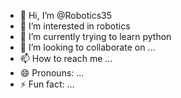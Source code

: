 - 👋 Hi, I’m @Robotics35
- 👀 I’m interested in robotics
- 🌱 I’m currently trying to learn python
- 💞️ I’m looking to collaborate on ...
- 📫 How to reach me ...
- 😄 Pronouns: ...
- ⚡ Fun fact: ...

<!---
Robotics35/Robotics35 is a ✨ special ✨ repository because its `README.md` (this file) appears on your GitHub profile.
You can click the Preview link to take a look at your changes.
--->
